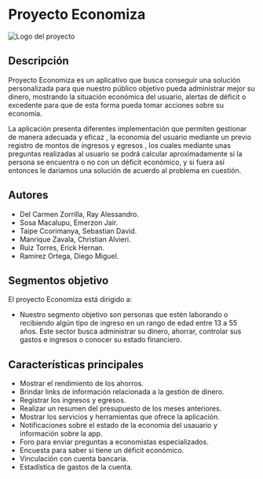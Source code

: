 #  Proyecto Economiza
![Logo del proyecto](https://github.com/Ray-Alessandro/Economiza/blob/2faa65113d364400b78365aa2cb49eac1b1d5b70/public/assets/images/logo.png)
## Descripción
Proyecto Economiza es un aplicativo que busca conseguir una solución personalizada para que nuestro público objetivo  pueda  administrar mejor su dinero, mostrando la situación 
económica del usuario, alertas de déficit o excedente para que de esta forma pueda tomar acciones sobre su economía.

La aplicación presenta diferentes implementación que permiten gestionar de manera adecuada y eficaz , la economía del usuario mediante un previo registro de montos de ingresos y 
egresos , los cuales mediante unas preguntas realizadas al usuario se podrá calcular aproximadamente si la persona se encuentra o no con un déficit económico, y si fuera así entonces 
le dariamos una solución de acuerdo al problema en cuestión.

## Autores
- Del Carmen Zorrilla, Ray Alessandro.
- Sosa Macalupu, Emerzon Jair.
- Taipe Ccorimanya, Sebastian David.
- Manrique Zavala, Christian Alvieri.
- Ruiz Torres, Erick Hernan.
- Ramirez Ortega, Diego Miguel.

## Segmentos objetivo
El proyecto Economiza está dirigido a:

- Nuestro segmento objetivo son personas que estén laborando o recibiendo algún tipo de ingreso en un rango de edad entre 13 a 55 años. Este sector busca administrar su dinero, ahorrar, controlar sus gastos e ingresos o conocer su estado financiero.

## Características principales
- Mostrar el rendimiento de los ahorros.
- Brindar links de información relacionada a la gestión de dinero.
- Registrar los ingresos y egresos.
- Realizar un resumen del presupuesto de los meses anteriores.
- Mostrar los servicios y herramientas que ofrece la aplicación.
- Notificaciones sobre el estado de la economia del usauario y información sobre la app.
- Foro para enviar preguntas a economistas especializados.
- Encuesta para saber si tiene un déficit económico.
- Vinculación con cuenta bancaria.
- Estadística de gastos de la cuenta.
